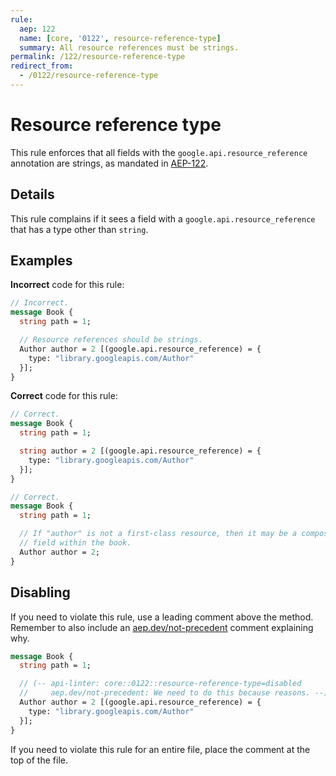 ```yaml
---
rule:
  aep: 122
  name: [core, '0122', resource-reference-type]
  summary: All resource references must be strings.
permalink: /122/resource-reference-type
redirect_from:
  - /0122/resource-reference-type
---
```


# Resource reference type

This rule enforces that all fields with the `google.api.resource_reference`
annotation are strings, as mandated in [AEP-122][].

## Details

This rule complains if it sees a field with a `google.api.resource_reference`
that has a type other than `string`.

## Examples

**Incorrect** code for this rule:

```proto
// Incorrect.
message Book {
  string path = 1;

  // Resource references should be strings.
  Author author = 2 [(google.api.resource_reference) = {
    type: "library.googleapis.com/Author"
  }];
}
```

**Correct** code for this rule:

```proto
// Correct.
message Book {
  string path = 1;

  string author = 2 [(google.api.resource_reference) = {
    type: "library.googleapis.com/Author"
  }];
}
```

```proto
// Correct.
message Book {
  string path = 1;

  // If "author" is not a first-class resource, then it may be a composite
  // field within the book.
  Author author = 2;
}
```

## Disabling

If you need to violate this rule, use a leading comment above the method.
Remember to also include an [aep.dev/not-precedent][] comment explaining why.

```proto
message Book {
  string path = 1;

  // (-- api-linter: core::0122::resource-reference-type=disabled
  //     aep.dev/not-precedent: We need to do this because reasons. --)
  Author author = 2 [(google.api.resource_reference) = {
    type: "library.googleapis.com/Author"
  }];
}
```

If you need to violate this rule for an entire file, place the comment at the
top of the file.

[aep-122]: https://aep.dev/122
[aep.dev/not-precedent]: https://aep.dev/not-precedent

